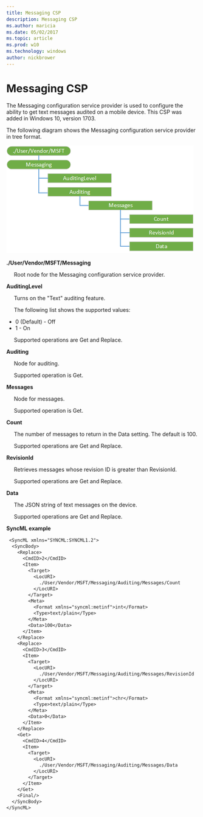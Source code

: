 ```yaml
---
title: Messaging CSP
description: Messaging CSP
ms.author: maricia
ms.date: 05/02/2017
ms.topic: article
ms.prod: w10
ms.technology: windows
author: nickbrower
---
```


# Messaging CSP

The Messaging configuration service provider is used to configure the ability to get text messages audited on a mobile device. This CSP was added in Windows 10, version 1703.

The following diagram shows the Messaging configuration service provider in tree format.

![messaging csp](images/provisioning-csp-messaging.png)

<a href="" id="--user-msft-applocker"></a>**./User/Vendor/MSFT/Messaging**  

<p style="margin-left: 20px">Root node for the Messaging configuration service provider.</p>

<a href="" id="auditinglevel"></a>**AuditingLevel**  
<p style="margin-left: 20px">Turns on the "Text" auditing feature.</p>
<p style="margin-left: 20px">The following list shows the supported values:</p>
<ul>
<li>0 (Default) - Off</li>
<li>1 - On</li>
</ul>
<p style="margin-left: 20px">Supported operations are Get and Replace.</p>

<a href="" id="auditing"></a>**Auditing**  
<p style="margin-left: 20px">Node for auditing.</p>
<p style="margin-left: 20px">Supported operation is Get.</p>

<a href="" id="messages"></a>**Messages**  
<p style="margin-left: 20px">Node for messages.</p>
<p style="margin-left: 20px">Supported operation is Get.</p>

<a href="" id="count"></a>**Count**  
<p style="margin-left: 20px">The number of messages to return in the Data setting. The default is 100.</p>
<p style="margin-left: 20px">Supported operations are Get and Replace.</p>

<a href="" id="revisionid"></a>**RevisionId**  
<p style="margin-left: 20px">Retrieves messages whose revision ID is greater than RevisionId.</p>
<p style="margin-left: 20px">Supported operations are Get and Replace.</p>

<a href="" id="data"></a>**Data**  
<p style="margin-left: 20px">The JSON string of text messages on the device.</p>
<p style="margin-left: 20px">Supported operations are Get and Replace.</p>


**SyncML example**

``` syntax
 <SyncML xmlns="SYNCML:SYNCML1.2">
  <SyncBody>
    <Replace>
      <CmdID>2</CmdID>
      <Item>
        <Target>
          <LocURI>
            ./User/Vendor/MSFT/Messaging/Auditing/Messages/Count
          </LocURI>
        </Target>
        <Meta>
          <Format xmlns="syncml:metinf">int</Format>
          <Type>text/plain</Type>
        </Meta>
        <Data>100</Data>
      </Item>
    </Replace>
    <Replace>
      <CmdID>3</CmdID>
      <Item>
        <Target>
          <LocURI>
            ./User/Vendor/MSFT/Messaging/Auditing/Messages/RevisionId
          </LocURI>
        </Target>
        <Meta>
          <Format xmlns="syncml:metinf">chr</Format>
          <Type>text/plain</Type>
        </Meta>
        <Data>0</Data>
      </Item>
    </Replace>
    <Get>
      <CmdID>4</CmdID>
      <Item>
        <Target>
          <LocURI>
            ./User/Vendor/MSFT/Messaging/Auditing/Messages/Data
          </LocURI>
        </Target>
      </Item>
    </Get>
    <Final/>
  </SyncBody>
</SyncML>
```
